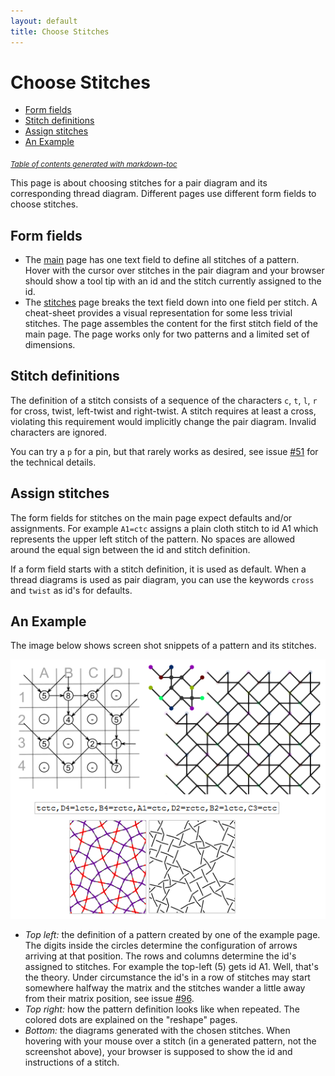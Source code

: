 ```yaml
---
layout: default
title: Choose Stitches
---
```


Choose Stitches
===============

- [Form fields](#Form-fields)
- [Stitch definitions](#stitch-definitions)
- [Assign stitches](#assign-stitches)
- [An Example](#an-example)

<sub><i><a href='http://ecotrust-canada.github.io/markdown-toc/'>Table of contents generated with markdown-toc</a></i></sub>

This page is about choosing stitches for a pair diagram and its corresponding thread diagram.
Different pages use different form fields to choose stitches.

Form fields
-----------

* The [main] page has one text field to define all stitches of a pattern.
  Hover with the cursor over stitches in the pair diagram
  and your browser should show a tool tip with
  an id and the stitch currently assigned to the id.
* The [stitches] page breaks the text field down into one field per stitch.
  A cheat-sheet provides a visual representation for some less trivial stitches.
  The page assembles the content for the first stitch field of the main page.
  The page works only for two patterns and a limited set of dimensions.


Stitch definitions
------------------

The definition of a stitch consists of a sequence  of the characters
`c`, `t`, `l`, `r` for cross, twist, left-twist and right-twist. 
A stitch requires at least a cross, violating this requirement would implicitly change the pair diagram.
Invalid characters are ignored.

You can try a `p` for a pin, but that rarely works as desired,
see issue [#51] for the technical details.


Assign stitches
---------------

The form fields for stitches on the main page expect defaults and/or assignments. For example `A1=ctc` assigns a plain cloth stitch to id A1 which represents the upper left stitch of the pattern.
No spaces are allowed around the equal sign between the id and stitch definition.

If a form field starts with a stitch definition, it is used as default.
When a thread diagrams is used as pair diagram, you can use the keywords `cross` and `twist` as id's for defaults.


An Example
----------

The image below shows screen shot snippets of a pattern and its stitches.

![](images/stitch-ids.png)

* _Top left:_ the definition of a pattern created by one of the example page.
  The digits inside the circles determine the configuration of arrows arriving at that position. 
  The rows and columns determine the id's assigned to stitches.
  For example the top-left (5) gets id A1. Well, that's the theory.
  Under circumstance the id's in a row of stitches may start somewhere halfway the matrix
  and the stitches wander a little away from their matrix position,
  see issue [#96].
* _Top right:_ how the pattern definition looks like when repeated. The colored dots are explained on the "reshape" pages.
* _Bottom:_ the diagrams generated with the chosen stitches.
  When hovering with your mouse over a stitch (in a generated pattern, not the screenshot above), your browser is supposed to show the id and instructions of a stitch.

[stitches]: /GroundForge/stitches.html
[main]: /GroundForge/
[assemble]: /GroundForge/help/Reversed-engineering-of-patterns
[#51]: https://github.com/d-bl/GroundForge/issues/51
[#96]: https://github.com/d-bl/GroundForge/issues/96
